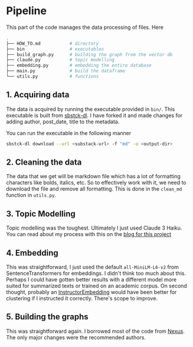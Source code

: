 # Pipeline

This part of the code manages the data processing of files. Here

```bash
.
├── HOW_TO.md           # directory
├── bin                 # executables 
├── build_graph.py      # building the graph from the vector db
├── claude.py           # topic modelling 
├── embedding.py        # embedding the entire database
├── main.py             # build the dataframe
└── utils.py            # functions 

```

## 1. Acquiring  data

The data is acquired by running the executable provided in `bin/`. This executable is built from [sbstck-dl](https://github.com/alexferrari88/sbstck-dl). I have forked it and made changes for adding author, post_date, title to the metadata.

You can run the executable in the following manner 

```bash
sbstck-dl download --url <substack-url> -f "md" -o <output-dir>
```

## 2. Cleaning the data

The data that we get will be markdown file which has a lot of formatting characters like bolds, italics, etc. So to effectively work with it, we need to download the file and remove all formatting. This is done in the `clean_md` function in `utils.py`.

## 3. Topic Modelling

Topic modelling was the toughest. Ultimately I just used Claude 3 Haiku. You can read about my process with this on the [blog for this project](https://www.itskeane.info/blog/reader)

## 4. Embedding

This was straightforward, I just used the default `all-MiniLM-L6-v2` from SentenceTransformers for embeddings. I didn't think too much about this. Perhaps I could have gotten better results with a different model more suited for summarized texts or trained on an academic corpus. On second thought, probably an [InstructorEmbedding](https://github.com/xlang-ai/instructor-embedding) would have been better for clustering if I instructed it correctly. There's scope to improve.

## 5. Building the graphs

This was straightforward again. I borrowed most of the code from [Nexus](https://github.com/freeman-jiang/nexus). The only major changes were the recommended authors.
